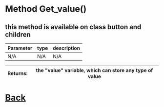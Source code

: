 # Method Get_value()

## this method is available on class button and children

| Parameter   |  type   |              description                   |
|--           |       --|--                                          |
|  N/A  |   N/A   |  N/A    |

| Returns:  |  the "value" variable, which can store any type of value |
|--         |                                                        --|

# [Back](https://github.com/Ced30/GML-GUI-Library-GGL-Documentation/blob/main/API/Common_Methods.md)
